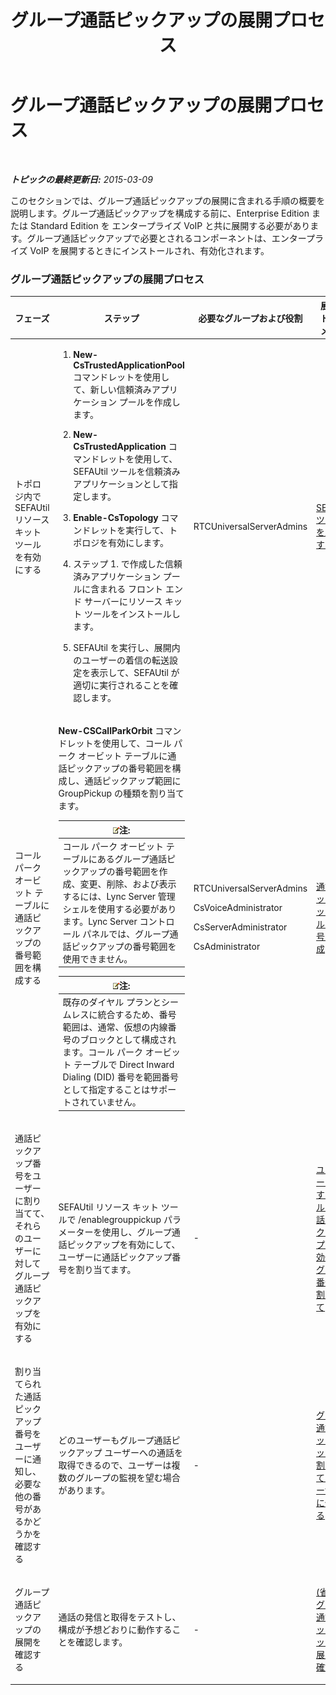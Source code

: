 ﻿---
title: グループ通話ピックアップの展開プロセス
TOCTitle: グループ通話ピックアップの展開プロセス
ms:assetid: 082daeac-e667-4e2d-b78d-8e0901f9f0e9
ms:mtpsurl: https://technet.microsoft.com/ja-jp/library/JJ945615(v=OCS.15)
ms:contentKeyID: 52056532
ms.date: 05/19/2016
mtps_version: v=OCS.15
ms.translationtype: HT
---

# グループ通話ピックアップの展開プロセス

 

_**トピックの最終更新日:** 2015-03-09_

このセクションでは、グループ通話ピックアップの展開に含まれる手順の概要を説明します。グループ通話ピックアップを構成する前に、Enterprise Edition または Standard Edition を エンタープライズ VoIP と共に展開する必要があります。グループ通話ピックアップで必要とされるコンポーネントは、エンタープライズ VoIP を展開するときにインストールされ、有効化されます。

### グループ通話ピックアップの展開プロセス

<table>
<colgroup>
<col style="width: 25%" />
<col style="width: 25%" />
<col style="width: 25%" />
<col style="width: 25%" />
</colgroup>
<thead>
<tr class="header">
<th>フェーズ</th>
<th>ステップ</th>
<th>必要なグループおよび役割</th>
<th>展開のドキュメント</th>
</tr>
</thead>
<tbody>
<tr class="odd">
<td><p>トポロジ内で SEFAUtil リソース キット ツールを有効にする</p></td>
<td><ol>
<li><p><strong>New-CsTrustedApplicationPool</strong> コマンドレットを使用して、新しい信頼済みアプリケーション プールを作成します。</p></li>
<li><p><strong>New-CsTrustedApplication</strong> コマンドレットを使用して、SEFAUtil ツールを信頼済みアプリケーションとして指定します。</p></li>
<li><p><strong>Enable-CsTopology</strong> コマンドレットを実行して、トポロジを有効にします。</p></li>
<li><p>ステップ 1. で作成した信頼済みアプリケーション プールに含まれる フロント エンド サーバーにリソース キット ツールをインストールします。</p></li>
<li><p>SEFAUtil を実行し、展開内のユーザーの着信の転送設定を表示して、SEFAUtil が適切に実行されることを確認します。</p></li>
</ol></td>
<td><p>RTCUniversalServerAdmins</p></td>
<td><p><a href="lync-server-2013-deploy-the-sefautil-tool.md">SEFAUtil ツールを展開する</a></p></td>
</tr>
<tr class="even">
<td><p>コール パーク オービット テーブルに通話ピックアップの番号範囲を構成する</p></td>
<td><p><strong>New-CSCallParkOrbit</strong> コマンドレットを使用して、コール パーク オービット テーブルに通話ピックアップの番号範囲を構成し、通話ピックアップ範囲に GroupPickup の種類を割り当てます。</p>
<div class="alert">
<table>
<thead>
<tr class="header">
<th><img src="images/Gg412781.note(OCS.15).gif" title="note" alt="note" />注:</th>
</tr>
</thead>
<tbody>
<tr class="odd">
<td>コール パーク オービット テーブルにあるグループ通話ピックアップの番号範囲を作成、変更、削除、および表示するには、Lync Server 管理シェルを使用する必要があります。Lync Server コントロール パネルでは、グループ通話ピックアップの番号範囲を使用できません。</td>
</tr>
</tbody>
</table>

</div>
<div class="alert">
<table>
<thead>
<tr class="header">
<th><img src="images/Gg412781.note(OCS.15).gif" title="note" alt="note" />注:</th>
</tr>
</thead>
<tbody>
<tr class="odd">
<td>既存のダイヤル プランとシームレスに統合するため、番号範囲は、通常、仮想の内線番号のブロックとして構成されます。コール パーク オービット テーブルで Direct Inward Dialing (DID) 番号を範囲番号として指定することはサポートされていません。</td>
</tr>
</tbody>
</table>

</div></td>
<td><p>RTCUniversalServerAdmins</p>
<p>CsVoiceAdministrator</p>
<p>CsServerAdministrator</p>
<p>CsAdministrator</p></td>
<td><p><a href="lync-server-2013-configure-call-pickup-group-numbers.md">通話ピックアップ グループ番号の構成</a></p></td>
</tr>
<tr class="odd">
<td><p>通話ピックアップ番号をユーザーに割り当てて、それらのユーザーに対してグループ通話ピックアップを有効にする</p></td>
<td><p>SEFAUtil リソース キット ツールで /enablegrouppickup パラメーターを使用し、グループ通話ピックアップを有効にして、ユーザーに通話ピックアップ番号を割り当てます。</p></td>
<td><p>-</p></td>
<td><p><a href="lync-server-2013-enable-group-call-pickup-for-users-and-assign-a-group-number.md">ユーザーに対するグループ通話ピックアップの有効化とグループ番号の割り当て</a></p></td>
</tr>
<tr class="even">
<td><p>割り当てられた通話ピックアップ番号をユーザーに通知し、必要な他の番号があるかどうかを確認する</p></td>
<td><p>どのユーザーもグループ通話ピックアップ ユーザーへの通話を取得できるので、ユーザーは複数のグループの監視を望む場合があります。</p></td>
<td><p>-</p></td>
<td><p><a href="lync-server-2013-communicate-group-call-pickup-assignment-to-users.md">グループ通話ピックアップの割り当てをユーザーに伝える</a></p></td>
</tr>
<tr class="odd">
<td><p>グループ通話ピックアップの展開を確認する</p></td>
<td><p>通話の発信と取得をテストし、構成が予想どおりに動作することを確認します。</p></td>
<td><p>-</p></td>
<td><p><a href="lync-server-2013-optional-verify-the-group-call-pickup-deployment.md">(省略可) グループ通話ピックアップの展開の確認</a></p></td>
</tr>
</tbody>
</table>

